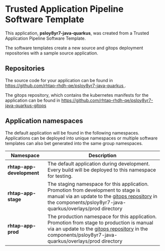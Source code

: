 # Trusted Application Pipeline Software Template

This application, **psloy8yr7-java-quarkus**, was created from a Trusted Application Pipeline Software Template.

The software templates create a new source and gitops deployment repositories with a sample source application. 

## Repositories

The source code for your application can be found in [https://github.com/rhtap-rhdh-qe/psloy8yr7-java-quarkus ](https://github.com/rhtap-rhdh-qe/psloy8yr7-java-quarkus ).
 
The gitops repository, which contains the kubernetes manifests for the application can be found in 
[https://github.com/rhtap-rhdh-qe/psloy8yr7-java-quarkus-gitops ](https://github.com/rhtap-rhdh-qe/psloy8yr7-java-quarkus-gitops ) 

## Application namespaces 

The default application will be found in the following namespaces. Applications can be deployed into unique namespaces or multiple software templates can also bet generated into the same group namespaces.  

|  Namespace   |  Description   |  
| -------- | -------- |   
| **rhtap-app-development** | The default application during development. Every build will be deployed to this namespace for testing. | 
| **rhtap-app-stage** | The staging namespace for this application. Promotion from development to stage is manual via an update to the [gitops repository](https://github.com/rhtap-rhdh-qe/psloy8yr7-java-quarkus-gitops ) in the components/psloy8yr7-java-quarkus/overlays/prod directory |  
| **rhtap-app-prod** | The production namespace for this application. Promotion from stage to production is manual via an update to the [gitops repository](https://github.com/rhtap-rhdh-qe/psloy8yr7-java-quarkus-gitops ) in the components/psloy8yr7-java-quarkus/overlays/prod directory | 
